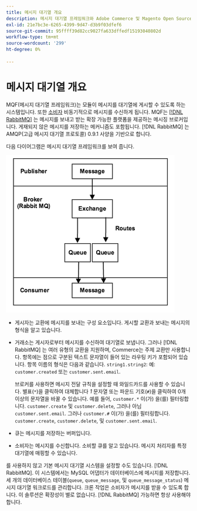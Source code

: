 ```yaml
---
title: 메시지 대기열 개요
description: 메시지 대기열 프레임워크와 Adobe Commerce 및 Magento Open Source 애플리케이션에서 작동하는 방식에 대해 알아보십시오.
exl-id: 21e7bc3e-6265-4399-9d47-d3b9f03dfef6
source-git-commit: 95ffff39d82cc9027fa633dffedf15193040802d
workflow-type: tm+mt
source-wordcount: '299'
ht-degree: 0%

---
```


# 메시지 대기열 개요

MQF(메시지 대기열 프레임워크)는 모듈이 메시지를 대기열에 게시할 수 있도록 하는 시스템입니다. 또한 [소비자](consumers.md) 비동기적으로 메시지를 수신하게 됩니다. MQF는 [[!DNL RabbitMQ]](https://www.rabbitmq.com) 는 메시지를 보내고 받는 확장 가능한 플랫폼을 제공하는 메시징 브로커입니다. 게재되지 않은 메시지를 저장하는 메커니즘도 포함됩니다. [!DNL RabbitMQ] 는 AMQP(고급 메시지 대기열 프로토콜) 0.9.1 사양을 기반으로 합니다.

다음 다이어그램은 메시지 대기열 프레임워크를 보여 줍니다.

![메시지 큐 프레임워크](../../assets/configuration/mq-framework.png)

- 게시자는 교환에 메시지를 보내는 구성 요소입니다. 게시할 교환과 보내는 메시지의 형식을 알고 있습니다.

- 거래소는 게시자로부터 메시지를 수신하여 대기열로 보냅니다. 그러나 [!DNL RabbitMQ] 는 여러 유형의 교환을 지원하며, Commerce는 주제 교환만 사용합니다. 항목에는 점으로 구분된 텍스트 문자열이 들어 있는 라우팅 키가 포함되어 있습니다. 항목 이름의 형식은 다음과 같습니다. `string1.string2`: 예: `customer.created` 또는 `customer.sent.email`.

  브로커를 사용하면 메시지 전달 규칙을 설정할 때 와일드카드를 사용할 수 있습니다. 별표(`*`)을 클릭하여 대체합니다 _1_ 문자열 또는 파운드 기호(`#`)을 클릭하여 0개 이상의 문자열을 바꿀 수 있습니다. 예를 들어, `customer.*` 이(가) 을(를) 필터링합니다. `customer.create` 및 `customer.delete`, 그러나 아님 `customer.sent.email`. 그러나 `customer.#` 이(가) 을(를) 필터링합니다. `customer.create`,  `customer.delete`, 및 `customer.sent.email`.

- 큐는 메시지를 저장하는 버퍼입니다.

- 소비자는 메시지를 수신합니다. 소비할 큐를 알고 있습니다. 메시지 처리자를 특정 대기열에 매핑할 수 있습니다.

를 사용하지 않고 기본 메시지 대기열 시스템을 설정할 수도 있습니다. [!DNL RabbitMQ]. 이 시스템에서는 MySQL 어댑터가 데이터베이스에 메시지를 저장합니다. 세 개의 데이터베이스 테이블(`queue`, `queue_message`, 및 `queue_message_status`) 메시지 대기열 워크로드를 관리합니다. 크론 작업은 소비자가 메시지를 받을 수 있도록 합니다. 이 솔루션은 확장성이 별로 없습니다. [!DNL RabbitMQ] 가능하면 항상 사용해야 합니다.
